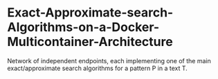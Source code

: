 # Exact-Approximate-search-Algorithms-on-a-Docker-Multicontainer-Architecture
Network of independent endpoints, each implementing one of the main exact/approximate search algorithms for a pattern P in a text T.
